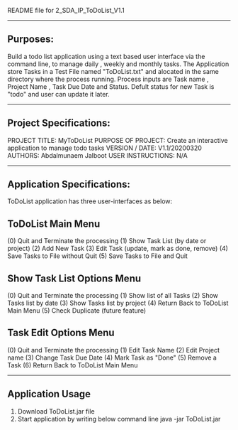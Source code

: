 
README file for 2_SDA_IP_ToDoList_V1.1

------------------------------------------------------------------------
Purposes:
------------------------------------------------------------------------
Build a todo list application using a text based user interface via 
the command line, to manage daily , weekly and monthly tasks.
The Application store Tasks in a Test File named "ToDoList.txt" and 
alocated in the same directory where the process running.
Process inputs are Task name , Project Name , Task Due Date and Status.
Defult status for new Task is "todo" and user can update it later.


------------------------------------------------------------------------
Project Specifications:
------------------------------------------------------------------------

PROJECT TITLE: MyToDoList
PURPOSE OF PROJECT: Create an interactive application to manage todo tasks
VERSION / DATE: V1.1/20200320
AUTHORS: Abdalmunaem Jalboot
USER INSTRUCTIONS: N/A

------------------------------------------------------------------------
Application Specifications:
------------------------------------------------------------------------

ToDoList application has three user-interfaces as below:

 ToDoList Main Menu
 -----------------------------
(0) Quit and Terminate the processing
(1) Show Task List (by date or project)
(2) Add New Task
(3) Edit Task (update, mark as done, remove)
(4) Save Tasks to File without Quit
(5) Save Tasks to File and Quit

Show Task List Options Menu
-----------------------------
(0) Quit and Terminate the processing
(1) Show list of all Tasks
(2) Show Tasks list by date
(3) Show Tasks list by project
(4) Return Back to ToDoList Main Menu
(5) Check Duplicate (future feature)

Task Edit Options Menu
-----------------------------
(0) Quit and Terminate the processing
(1) Edit Task Name
(2) Edit Project name
(3) Change Task Due Date
(4) Mark Task as "Done"
(5) Remove a Task
(6) Return Back to ToDoList Main Menu


------------------------------------------------------------------------
Application Usage
------------------------------------------------------------------------

1) Download ToDoList.jar file
2) Start application by writing below command line
    java -jar ToDoList.jar
 
 

